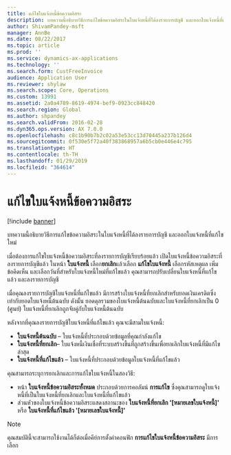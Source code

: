 ```yaml
---
title: แก้ไขใบแจ้งหนี้ข้อความอิสระ
description: บทความนี้อธิบายวิธีการแก้ไขข้อความอิสระในใบแจ้งหนี้ที่ได้ลงรายการบัญชี และออกใบแจ้งหนี้ที่แก้ไขใหม่
author: ShivamPandey-msft
manager: AnnBe
ms.date: 08/22/2017
ms.topic: article
ms.prod: ''
ms.service: dynamics-ax-applications
ms.technology: ''
ms.search.form: CustFreeInvoice
audience: Application User
ms.reviewer: shylaw
ms.search.scope: Core, Operations
ms.custom: 13991
ms.assetid: 2a0a4789-8619-4974-bef9-0923cc848420
ms.search.region: Global
ms.author: shpandey
ms.search.validFrom: 2016-02-28
ms.dyn365.ops.version: AX 7.0.0
ms.openlocfilehash: c8c1b90b7b2c02a53e53cc13d70445a237b126d4
ms.sourcegitcommit: 0f530e5f72a40f383868957a6b5cb0e446e4c795
ms.translationtype: HT
ms.contentlocale: th-TH
ms.lasthandoff: 01/29/2019
ms.locfileid: "364614"
---
```

# <a name="correct-a-free-text-invoice"></a>แก้ไขใบแจ้งหนี้ข้อความอิสระ

[!include [banner](../includes/banner.md)]

บทความนี้อธิบายวิธีการแก้ไขข้อความอิสระในใบแจ้งหนี้ที่ได้ลงรายการบัญชี และออกใบแจ้งหนี้ที่แก้ไขใหม่

เมื่อต้องการแก้ไขใบแจ้งหนี้ข้อความอิสระที่ลงรายการบัญชีเรียบร้อยแล้ว เปิดใบแจ้งหนี้ข้อความอิสระที่ลงรายการบัญชีแล้ว ในหน้า **ใบแจ้งหนี้** เลือก**ยกเลิก**แล้วเลือก **แก้ไขใบแจ้งหนี้** เลือกรหัสเหตุผล เพิ่มข้อคิดเห็น และเลือกวันที่สำหรับใบแจ้งหนี้ใหม่ที่แก้ไขแล้ว คุณสามารถปรับเปลี่ยนใบแจ้งหนี้ที่แก้ไขแล้ว และลงรายการบัญชี 

เมื่อคุณลงรายการบัญชีใบแจ้งหนี้ที่แก้ไขแล้ว มีการสร้างใบแจ้งหนี้ที่ยกเลิกสำหรับยอดเงินเครดิตซึ่งเท่ากับยอดใบแจ้งหนี้ต้นฉบับ ดังนั้น ยอดดุลรวมของใบแจ้งหนี้ต้นฉบับและใบแจ้งหนี้ที่ยกเลิกเป็น 0 (ศูนย์) ใบแจ้งหนี้ที่ยกเลิกถูกจับคู่กับใบแจ้งหนี้ต้นฉบับ 

หลังจากที่คุณลงรายการบัญชีใบแจ้งหนี้ที่แก้ไขแล้ว คุณจะมีสามใบแจ้งหนี้:

-   **ใบแจ้งหนี้ต้นฉบับ** – ใบแจ้งหนี้ที่ประกอบด้วยข้อมูลที่คุณกำลังแก้ไข
-   **ใบแจ้งหนี้ที่ยกเลิก**– ใบแจ้งหนี้เงินเชื่อที่ระบบสร้างขึ้นที่ถูกสร้างขึ้นเพื่อยกเลิกใบแจ้งหนี้ที่มีแก้ไขล่าสุด
-   **ใบแจ้งหนี้ที่แก้ไขแล้ว** – ใบแจ้งหนี้ที่ประกอบด้วยข้อมูลใบแจ้งหนี้ที่แก้ไขแล้ว

คุณสามารถระบุการยกเลิกและการแก้ไขใบแจ้งหนี้ในสองวิธี:

-   หน้า **ใบแจ้งหนี้ข้อความอิสระทั้งหมด** ประกอบด้วยการคอลัมน์ **การแก้ไข** ซึ่งคุณสามารถดูใบแจ้งหนี้ที่เป็นใบแจ้งหนี้ที่ยกเลิกและใบแจ้งหนี้ที่แก้ไขแล้ว
-   ส่วนหัวของใบแจ้งหนี้ข้อความอิสระแสดงสถานะของ **ใบแจ้งหนี้ที่ยกเลิก '\[หมายเลขใบแจ้งหนี้\]'** หรือ **ใบแจ้งหนี้ที่แก้ไขแล้ว '\[หมายเลขใบแจ้งหนี้\]'**

> [!NOTE]
> คุณสมบัตินี้จะสามารถใช้งานได้ก็ต่อเมื่อคีย์การตั้งค่าคอนฟิก **การแก้ไขใบแจ้งหนี้ข้อความอิสระ** มีการเลือก



